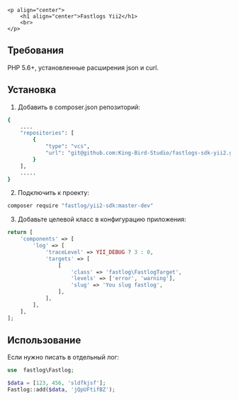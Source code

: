     <p align="center">
        <h1 align="center">Fastlogs Yii2</h1>
        <br>
    </p>

Требования
------------

PHP 5.6+, установленные расширения json и curl.

Установка
---------------

1. Добавить в composer.json репозиторий:
```bash
{
    ....
    "repositories": [
        {
            "type": "vcs",
            "url": "git@github.com:King-Bird-Studio/fastlogs-sdk-yii2.git"
        }
    ],
    .....
}
```
2. Подключить к проекту:
```bash
composer require "fastlog/yii2-sdk:master-dev"
```

3. Добавьте целевой класс в конфигурацию приложения:

```php
return [
    'components' => [
	    'log' => [
		    'traceLevel' => YII_DEBUG ? 3 : 0,
		    'targets' => [
                [
                    'class' => 'fastlog\FastlogTarget',
                    'levels' => ['error', 'warning'],
                    'slug' => 'You slug fastlog',
                ],
		    ],
	    ],
    ],
];
```

Использование
------------

Если нужно писать в отдельный лог:

```php
use  fastlog\Fastlog;

$data = [123, 456, 'sldfkjsf'];
Fastlog::add($data, 'jQpUFtifBZ');
```
